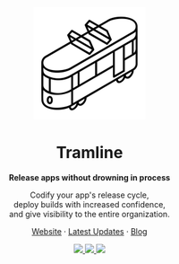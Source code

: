 <p align="center">
  <img alt="tramline logo" src="logos/tramline-logo-medium.png" width="200"/>
</p>

<h1 align="center">Tramline</h1>

<p align="center">
  <strong>Release apps without drowning in process</strong>
</p>

<p align="center">
  Codify your app's release cycle,<br/>
  deploy builds with increased confidence,<br/> 
  and give visibility to the entire organization.<br/>
</p>

<p align="center">
  <a href="https://tramline.app">Website</a>
  ·
  <a href="https://tramline.substack.com">Latest Updates</a>
  ·
  <a href="https://tramline.app/blog">Blog</a>
</p>

<p align="center">
  <a href="https://discord.com/invite/u7VwyvBV2Z">
    <img src="https://img.shields.io/discord/974284993641725962" />
  </a>

<a href="https://github.com/tramlinehq/site/actions/workflows/ci.yml">
    <img src="https://github.com/tramlinehq/site/actions/workflows/ci.yml/badge.svg?branch=main" />
  </a>

  <a href="https://github.com/testdouble/standard">
    <img src="https://img.shields.io/badge/code_style-standard-brightgreen.svg" />
  </a>
</p>

